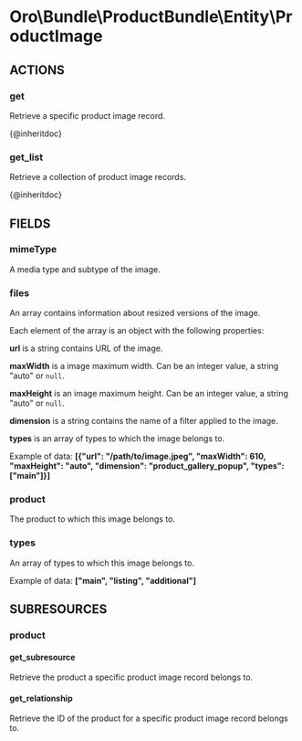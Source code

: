 # Oro\Bundle\ProductBundle\Entity\ProductImage

## ACTIONS

### get

Retrieve a specific product image record.

{@inheritdoc}

### get_list

Retrieve a collection of product image records.

{@inheritdoc}

## FIELDS

### mimeType

A media type and subtype of the image.

### files

An array contains information about resized versions of the image.

Each element of the array is an object with the following properties:

**url** is a string contains URL of the image.

**maxWidth** is a image maximum width. Can be an integer value, a string "auto" or `null`.

**maxHeight** is an image maximum height. Can be an integer value, a string "auto" or `null`.

**dimension** is a string contains the name of a filter applied to the image.

**types** is an array of types to which the image belongs to.

Example of data: **\[{"url": "/path/to/image.jpeg", "maxWidth": 610, "maxHeight": "auto", "dimension": "product_gallery_popup", "types": \["main"\]}\]**

### product

The product to which this image belongs to.

### types

An array of types to which this image belongs to.

Example of data: **\["main", "listing", "additional"\]**

## SUBRESOURCES

### product

#### get_subresource

Retrieve the product a specific product image record belongs to.

#### get_relationship

Retrieve the ID of the product for a specific product image record belongs to.
